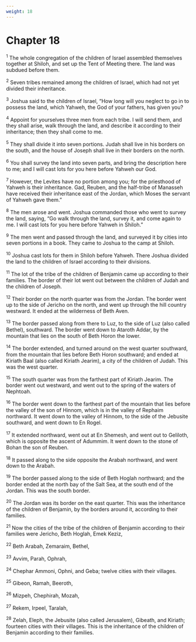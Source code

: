 ```yaml
---
weight: 18
---
```


# Chapter 18

<sup>1</sup> The whole congregation of the children of Israel assembled themselves together at Shiloh, and set up the Tent of Meeting there. The land was subdued before them. 

<sup>2</sup> Seven tribes remained among the children of Israel, which had not yet divided their inheritance. 

<sup>3</sup> Joshua said to the children of Israel, “How long will you neglect to go in to possess the land, which Yahweh, the God of your fathers, has given you? 

<sup>4</sup> Appoint for yourselves three men from each tribe. I will send them, and they shall arise, walk through the land, and describe it according to their inheritance; then they shall come to me. 

<sup>5</sup> They shall divide it into seven portions. Judah shall live in his borders on the south, and the house of Joseph shall live in their borders on the north. 

<sup>6</sup> You shall survey the land into seven parts, and bring the description here to me; and I will cast lots for you here before Yahweh our God. 

<sup>7</sup> However, the Levites have no portion among you; for the priesthood of Yahweh is their inheritance. Gad, Reuben, and the half-tribe of Manasseh have received their inheritance east of the Jordan, which Moses the servant of Yahweh gave them.” 

<sup>8</sup> The men arose and went. Joshua commanded those who went to survey the land, saying, “Go walk through the land, survey it, and come again to me. I will cast lots for you here before Yahweh in Shiloh.” 

<sup>9</sup> The men went and passed through the land, and surveyed it by cities into seven portions in a book. They came to Joshua to the camp at Shiloh. 

<sup>10</sup> Joshua cast lots for them in Shiloh before Yahweh. There Joshua divided the land to the children of Israel according to their divisions. 

<sup>11</sup> The lot of the tribe of the children of Benjamin came up according to their families. The border of their lot went out between the children of Judah and the children of Joseph. 

<sup>12</sup> Their border on the north quarter was from the Jordan. The border went up to the side of Jericho on the north, and went up through the hill country westward. It ended at the wilderness of Beth Aven. 

<sup>13</sup> The border passed along from there to Luz, to the side of Luz (also called Bethel), southward. The border went down to Ataroth Addar, by the mountain that lies on the south of Beth Horon the lower. 

<sup>14</sup> The border extended, and turned around on the west quarter southward, from the mountain that lies before Beth Horon southward; and ended at Kiriath Baal (also called Kiriath Jearim), a city of the children of Judah. This was the west quarter. 

<sup>15</sup> The south quarter was from the farthest part of Kiriath Jearim. The border went out westward, and went out to the spring of the waters of Nephtoah. 

<sup>16</sup> The border went down to the farthest part of the mountain that lies before the valley of the son of Hinnom, which is in the valley of Rephaim northward. It went down to the valley of Hinnom, to the side of the Jebusite southward, and went down to En Rogel. 

<sup>17</sup> It extended northward, went out at En Shemesh, and went out to Geliloth, which is opposite the ascent of Adummim. It went down to the stone of Bohan the son of Reuben. 

<sup>18</sup> It passed along to the side opposite the Arabah northward, and went down to the Arabah. 

<sup>19</sup> The border passed along to the side of Beth Hoglah northward; and the border ended at the north bay of the Salt Sea, at the south end of the Jordan. This was the south border. 

<sup>20</sup> The Jordan was its border on the east quarter. This was the inheritance of the children of Benjamin, by the borders around it, according to their families. 

<sup>21</sup> Now the cities of the tribe of the children of Benjamin according to their families were Jericho, Beth Hoglah, Emek Keziz, 

<sup>22</sup> Beth Arabah, Zemaraim, Bethel, 

<sup>23</sup> Avvim, Parah, Ophrah, 

<sup>24</sup> Chephar Ammoni, Ophni, and Geba; twelve cities with their villages. 

<sup>25</sup> Gibeon, Ramah, Beeroth, 

<sup>26</sup> Mizpeh, Chephirah, Mozah, 

<sup>27</sup> Rekem, Irpeel, Taralah, 

<sup>28</sup> Zelah, Eleph, the Jebusite (also called Jerusalem), Gibeath, and Kiriath; fourteen cities with their villages. This is the inheritance of the children of Benjamin according to their families. 



